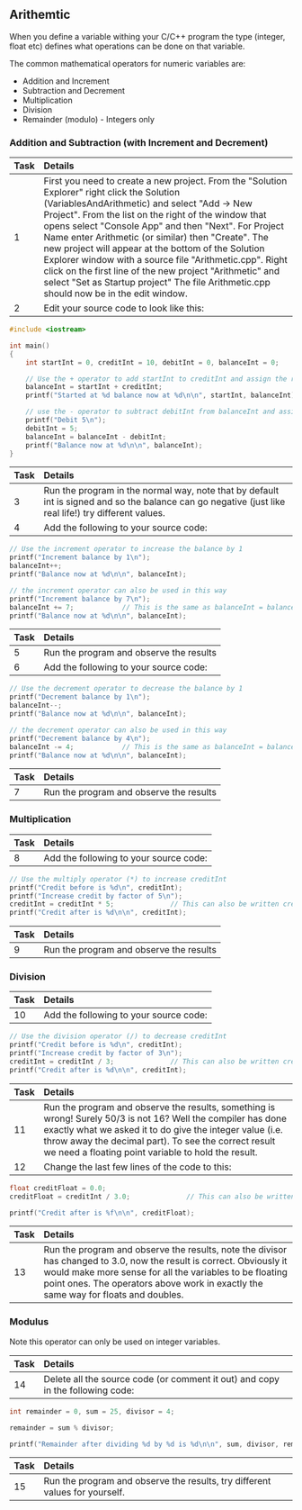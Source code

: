 ## Arithemtic

When you define a variable withing your C/C++ program the type (integer, float etc) defines what operations can be done on that variable.

The common mathematical operators for numeric variables are:

+ Addition and Increment
+ Subtraction and Decrement
+ Multiplication
+ Division
+ Remainder (modulo) - Integers only

### Addition and Subtraction (with Increment and Decrement)

| Task | Details |
| :--- | :---    |
| 1    | First you need to create a new project. From the "Solution Explorer" right click the Solution (VariablesAndArithmetic) and select "Add -> New Project". From the list on the right of the window that opens select "Console App" and then "Next". For Project Name enter Arithmetic (or similar) then "Create". The new project will appear at the bottom of the Solution Explorer window with a source file "Arithmetic.cpp". Right click on the first line of the new project "Arithmetic" and select "Set as Startup project" The file Arithmetic.cpp should now be in the edit window. |
| 2    | Edit your source code to look like this:
```C++
#include <iostream>

int main()
{
    int startInt = 0, creditInt = 10, debitInt = 0, balanceInt = 0;

    // Use the + operator to add startInt to creditInt and assign the result to balanceInt
    balanceInt = startInt + creditInt;
    printf("Started at %d balance now at %d\n\n", startInt, balanceInt);

    // use the - operator to subtract debitInt from balanceInt and assign the result to balanceInt
    printf("Debit 5\n");
    debitInt = 5;
    balanceInt = balanceInt - debitInt;
    printf("Balance now at %d\n\n", balanceInt);
}
```
| Task | Details |
| :--- | :---    |
| 3   | Run the program in the normal way, note that by default int is signed and so the balance can go negative (just like real life!) try different values.|
| 4   | Add the following to your source code:
```C++
// Use the increment operator to increase the balance by 1
printf("Increment balance by 1\n");
balanceInt++;
printf("Balance now at %d\n\n", balanceInt);

// the increment operator can also be used in this way
printf("Increment balance by 7\n");
balanceInt += 7;            // This is the same as balanceInt = balanceInt + 7
printf("Balance now at %d\n\n", balanceInt);
```
| Task | Details |
| :--- | :---    |
| 5 | Run the program and observe the results|
| 6 | Add the following to your source code:
```C++
// Use the decrement operator to decrease the balance by 1
printf("Decrement balance by 1\n");
balanceInt--;
printf("Balance now at %d\n\n", balanceInt);

// the decrement operator can also be used in this way
printf("Decrement balance by 4\n");
balanceInt -= 4;            // This is the same as balanceInt = balanceInt - 4
printf("Balance now at %d\n\n", balanceInt);
```
| Task | Details |
| :--- | :---    |
| 7 | Run the program and observe the results|

### Multiplication

| Task | Details |
| :--- | :---    |
| 8 | Add the following to your source code:
```C++
// Use the multiply operator (*) to increase creditInt
printf("Credit before is %d\n", creditInt);
printf("Increase credit by factor of 5\n");
creditInt = creditInt * 5;              // This can also be written creditInt *= 5
printf("Credit after is %d\n\n", creditInt);
```
| Task | Details |
| :--- | :---    |
| 9 | Run the program and observe the results|

### Division

| Task | Details |
| :--- | :---    |
| 10 | Add the following to your source code:
```C++
// Use the division operator (/) to decrease creditInt
printf("Credit before is %d\n", creditInt);
printf("Increase credit by factor of 3\n");
creditInt = creditInt / 3;              // This can also be written creditInt /= 3
printf("Credit after is %d\n\n", creditInt);
```
| Task | Details |
| :--- | :---    |
| 11 | Run the program and observe the results, something is wrong! Surely 50/3 is not 16? Well the compiler has done exactly what we asked it to do give the integer value (i.e. throw away the decimal part). To see the correct result we need a floating point variable to hold the result. |
| 12 | Change the last few lines of the code to this:|
```C++
float creditFloat = 0.0;
creditFloat = creditInt / 3.0;              // This can also be written creditInt /= 3.0

printf("Credit after is %f\n\n", creditFloat);
```

| Task | Details |
| :--- | :---    |
| 13 | Run the program and observe the results, note the divisor has changed to 3.0, now the result is correct. Obviously it would make more sense for all the variables to be floating point ones. The operators above work in exactly the same way for floats and doubles.

### Modulus

Note this operator can only be used on integer variables.

| Task | Details |
| :--- | :---    |
| 14 |  Delete all the source code (or comment it out) and copy in the following code:|
```C++
int remainder = 0, sum = 25, divisor = 4;

remainder = sum % divisor;       

printf("Remainder after dividing %d by %d is %d\n\n", sum, divisor, remainder);
```
| Task | Details |
| :--- | :---    |
| 15 | Run the program and observe the results, try different values for yourself. |